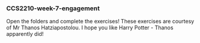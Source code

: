 ### CCS2210-week-7-engagement
Open the folders and complete the exercises!
These exercises are courtesy of Mr Thanos Hatziapostolou. I hope you like Harry Potter - Thanos apparently did!
